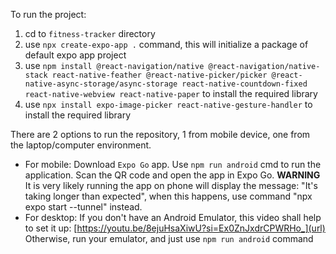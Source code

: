 To run the project:
1. cd to `fitness-tracker` directory
2. use  `npx create-expo-app .` command, this will initialize a package of default expo app project
3. use `npm install @react-navigation/native @react-navigation/native-stack react-native-feather @react-native-picker/picker @react-native-async-storage/async-storage react-native-countdown-fixed react-native-webview react-native-paper` to install the required library
4. use  `npx install expo-image-picker react-native-gesture-handler` to install the required library


There are 2 options to run the repository, 1 from mobile device, one from the laptop/computer environment.
- For mobile: 
  Download `Expo Go` app. Use `npm run android` cmd to run the application. Scan the QR code and open the app in Expo Go. 
  **WARNING** It is very likely running the app on phone will display the message: "It's taking longer than expected", when this happens, use command "npx expo start --tunnel" instead.
- For desktop: 
  If you don't have an Android Emulator, this video shall help to set it up: [https://youtu.be/8ejuHsaXiwU?si=Ex0ZnJxdrCPWRHo_](url) 
  Otherwise, run your emulator, and just use `npm run android` command
  
